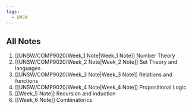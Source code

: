 ```yaml
---
tags:
  - UNSW
---
```

## All Notes
1. [[UNSW/COMP9020/Week_1 Note|Week_1 Note]] Number Theory
2. [[UNSW/COMP9020/Week_2 Note|Week_2 Note]] Set Theory and languages
3. [[UNSW/COMP9020/Week_3 Note|Week_3 Note]] Relations and functions
4. [[UNSW/COMP9020/Week_4 Note|Week_4 Note]] Propositional Logic
5. [[Week_5 Note]] Recursion and induction
6. [[Week_6 Note]] Combinatorics



